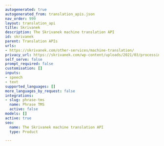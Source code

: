 ```yaml
---
autogenerated: true
autogenerated_from: translation_apis.json
nav_order: 999
layout: translation_api
title: Skrivanek
description: The Skrivanek machine translation API
id: skrivanek
parent: Translation APIs
urls:
- https://skrivanek.com/other-services/machine-translation/
privacy_url: https://skrivanek.com/wp-content/uploads/2021/03/processing-and-protection-of-personal-data-in-skrivanek-0.pdf
self_serve: false
prompt_required: false
customisation: []
inputs:
- speech
- text
supported_languages: []
more_languages_by_request: false
integrations:
- slug: phrase-tms
  name: Phrase TMS
  active: false
models: []
active: true
seo:
  name: The Skrivanek machine translation API
  type: Product

---
```



